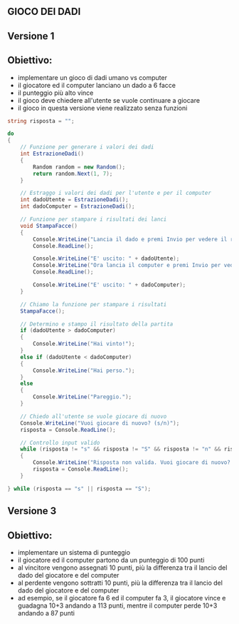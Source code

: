 ## GIOCO DEI DADI

## Versione 1

## Obiettivo:

- implementare un gioco di dadi umano vs computer
- il giocatore ed il computer lanciano un dado a 6 facce
- il punteggio più alto vince
- il gioco deve chiedere all'utente se vuole continuare a giocare
- il gioco in questa versione viene realizzato senza funzioni

```csharp
string risposta = ""; 

do
{
    // Funzione per generare i valori dei dadi
    int EstrazioneDadi()
    {
        Random random = new Random();
        return random.Next(1, 7);
    }

    // Estraggo i valori dei dadi per l'utente e per il computer
    int dadoUtente = EstrazioneDadi();
    int dadoComputer = EstrazioneDadi();

    // Funzione per stampare i risultati dei lanci
    void StampaFacce()
    {
        Console.WriteLine("Lancia il dado e premi Invio per vedere il risultato.");
        Console.ReadLine();

        Console.WriteLine("E' uscito: " + dadoUtente);
        Console.WriteLine("Ora lancia il computer e premi Invio per vedere il risultato.");
        Console.ReadLine();

        Console.WriteLine("E' uscito: " + dadoComputer);
    }

    // Chiamo la funzione per stampare i risultati
    StampaFacce();

    // Determino e stampo il risultato della partita
    if (dadoUtente > dadoComputer)
    {
        Console.WriteLine("Hai vinto!");
    }
    else if (dadoUtente < dadoComputer)
    {
        Console.WriteLine("Hai perso.");
    }
    else
    {
        Console.WriteLine("Pareggio.");
    }

    // Chiedo all'utente se vuole giocare di nuovo
    Console.WriteLine("Vuoi giocare di nuovo? (s/n)");
    risposta = Console.ReadLine();

    // Controllo input valido
    while (risposta != "s" && risposta != "S" && risposta != "n" && risposta != "N")
    {
        Console.WriteLine("Risposta non valida. Vuoi giocare di nuovo? (s/n)");
        risposta = Console.ReadLine();
    }

} while (risposta == "s" || risposta == "S");
```


## Versione 3

## Obiettivo:

- implementare un sistema di punteggio
- il giocatore ed il computer partono da un punteggio di 100 punti
- al vincitore vengono assegnati 10 punti, più la differenza tra il lancio del dado del giocatore e del computer
- al perdente vengono sottratti 10 punti, più la differenza tra il lancio del dado del giocatore e del computer
- ad esempio, se il giocatore fa 6 ed il computer fa 3, il giocatore vince e guadagna 10+3 andando a 113 punti, mentre il computer perde 10+3 andando a 87 punti